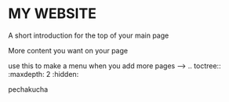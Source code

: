 # MY WEBSITE 

A short introduction for the top of your main page


More content you want on your page



use this to make a menu when you add more pages -->
.. toctree::
   :maxdepth: 2
:hidden:

pechakucha



